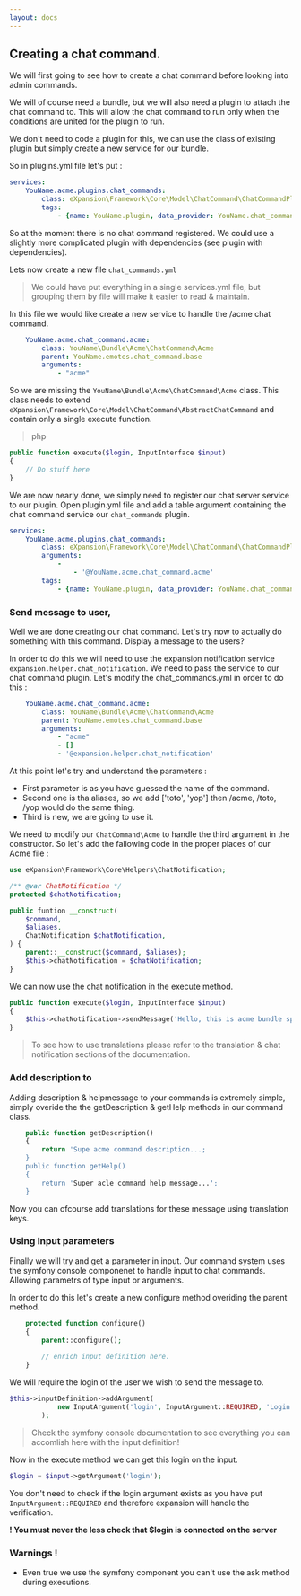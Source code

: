 ```yaml
---
layout: docs
---
```


## Creating a chat command. 

We will first going to see how to create a chat command before looking into admin commands. 

We will of course need a bundle, but we will also need a plugin to attach the chat command to. This will allow the chat command to run only when the conditions are united for the plugin to run. 

We don't need to code a plugin for this, we can use the class of existing plugin but simply create a new service for our bundle. 

So in plugins.yml file let's put : 

```yaml
services:
    YouName.acme.plugins.chat_commands:
        class: eXpansion\Framework\Core\Model\ChatCommand\ChatCommandPlugin
        tags:
            - {name: YouName.plugin, data_provider: YouName.chat_command_data}
```

So at the moment there is no chat command registered. We could use a slightly more complicated plugin with dependencies (see plugin with dependencies).

Lets now create a new file `chat_commands.yml` 

> We could have put everything in a single services.yml file, but grouping them by file will make it easier to read & maintain. 

In this file we would like create a new service to handle the /acme chat command. 

```yaml
    YouName.acme.chat_command.acme:
        class: YouName\Bundle\Acme\ChatCommand\Acme
        parent: YouName.emotes.chat_command.base
        arguments:
            - "acme"
```

So we are missing the `YouName\Bundle\Acme\ChatCommand\Acme` class. This class needs to extend `eXpansion\Framework\Core\Model\ChatCommand\AbstractChatCommand` and contain only a single execute function. 

> php 
```php
public function execute($login, InputInterface $input) 
{
    // Do stuff here
}
```

We are now nearly done, we simply need to register our chat server service to our plugin. 
Open plugin.yml file and add a table argument containing the chat command service our `chat_commands` plugin.

```yaml
services:
    YouName.acme.plugins.chat_commands:
        class: eXpansion\Framework\Core\Model\ChatCommand\ChatCommandPlugin
        arguments:
            - 
                - '@YouName.acme.chat_command.acme'
        tags:
            - {name: YouName.plugin, data_provider: YouName.chat_command_data}
```

### Send message to user,

Well we are done creating our chat command. Let's try now to actually do something with this command. Display a message to the users? 

In order to do this we will need to use the expansion notification service `expansion.helper.chat_notification`. We need to pass the service to our chat command plugin. Let's modify the chat_commands.yml in order to do this : 

```yaml
    YouName.acme.chat_command.acme:
        class: YouName\Bundle\Acme\ChatCommand\Acme
        parent: YouName.emotes.chat_command.base
        arguments:
            - "acme"
            - []
            - '@expansion.helper.chat_notification'
```

At this point let's try and understand the parameters :
* First parameter is as you have guessed the name of the command. 
* Second one is tha aliases, so we add ['toto', 'yop'] then /acme, /toto, /yop would do the same thing. 
* Third is new, we are going to use it. 

We need to modify our `ChatCommand\Acme` to handle the third argument in the constructor. So let's add the fallowing code in the proper places of our Acme file : 

```php
use eXpansion\Framework\Core\Helpers\ChatNotification;

/** @var ChatNotification */
protected $chatNotification;

public funtion __construct(
    $command,
    $aliases,
    ChatNotification $chatNotification,
) {
    parent::__construct($command, $aliases);
    $this->chatNotification = $chatNotification;
}
```

We can now use the chat notification in the execute method. 


```php
public function execute($login, InputInterface $input) 
{
    $this->chatNotification->sendMessage('Hello, this is acme bundle speaking', null);
}
```

> To see how to use translations please refer to the translation & chat notification sections of the documentation. 

### Add description to 

Adding description & helpmessage to your commands is extremely simple, simply overide the the getDescription & getHelp methods in our command class.

```php
    public function getDescription()
    {
        return 'Supe acme command description...;
    }
    public function getHelp()
    {
        return 'Super acle command help message...';
    }
```

Now you can ofcourse add translations for these message using translation keys.


### Using Input parameters

Finally we will try and get a parameter in input. Our command system uses the symfony console componenet to handle input to chat commands. Allowing parametrs of type input or arguments. 

In order to do this let's create a new configure method overiding the parent method.

```php
    protected function configure()
    {
        parent::configure();
        
        // enrich input definition here.
    }

```

We will require the login of the user we wish to send the message to. 

```php
$this->inputDefinition->addArgument(
            new InputArgument('login', InputArgument::REQUIRED, 'Login of the user to send the message to.')
        );
```

> Check the symfony console documentation to see everything you can accomlish here with the input definition!

Now in the execute method we can get this login on the input. 

```php
$login = $input->getArgument('login');
```

You don't need to check if the login argument exists as you have put `InputArgument::REQUIRED` and therefore expansion will handle the verification. 

**! You must never the less check that $login is connected on the server**

### Warnings !

* Even true we use the symfony component you can't use the ask method during executions. 

